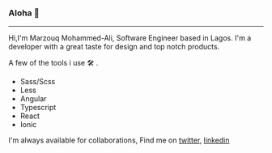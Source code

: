 ### Aloha 👋
***
Hi,I'm Marzouq Mohammed-Ali, Software Engineer based in Lagos. I'm a developer with a great taste for design and top notch products.

A few of the tools i use :hammer_and_wrench: .
 * Sass/Scss
 * Less
 * Angular
 * Typescript
 * React
 * Ionic

I'm always available for collaborations, Find me on [twitter](https://twitter.com/__marzouq), [linkedin](https://www.linkedin.com/in/marzouq-mohammed-b17021156/) 
<!--
**Marzouq-mohd/Marzouq-mohd** is a ✨ _special_ ✨ repository because its `README.md` (this file) appears on your GitHub profile.

Here are some ideas to get you started:

- 🔭 I’m currently working on ...
- 🌱 I’m currently learning ...
- 👯 I’m looking to collaborate on ...
- 🤔 I’m looking for help with ...
- 💬 Ask me about ...
- 📫 How to reach me: ...
- 😄 Pronouns: ...
- ⚡ Fun fact: ...
-->
